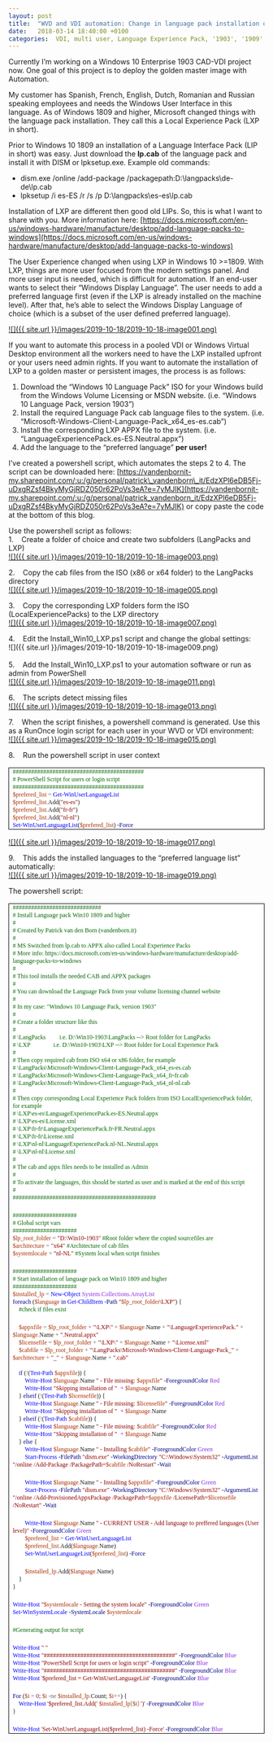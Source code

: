 ```yaml
---
layout: post
title:  "WVD and VDI automation: Change in language pack installation on Windows 10 1809 and higher"
date:   2018-03-14 18:40:00 +0100
categories:  VDI, multi user, Language Experience Pack, '1903', '1909', LIB, LIP, '1809', WVD, LXP, Windows Virtual Desktop, Windows 10 for Virtual Desktops, non-persistent, Windows 10
---
```


Currently I’m working on a Windows 10 Enterprise 1903 CAD-VDI project now. One goal of this project is to deploy the golden master image with Automation.  
  
My customer has Spanish, French, English, Dutch, Romanian and Russian speaking employees and needs the Windows User Interface in this language. As of Windows 1809 and higher, Microsoft changed things with the language pack installation. They call this a Local Experience Pack (LXP in short).  
  
Prior to Windows 10 1809 an installation of a Language Interface Pack (LIP in short) was easy. Just download the **lp.cab** of the language pack and install it with DISM or lpksetup.exe. Example old commands:  

*   dism.exe /online /add-package /packagepath:D:\\langpacks\\de-de\\lp.cab
*   lpksetup /i es-ES /r /s /p D:\\langpacks\\es-es\\lp.cab

Installation of LXP are different then good old LIPs. So, this is what I want to share with you. More information here: [https://docs.microsoft.com/en-us/windows-hardware/manufacture/desktop/add-language-packs-to-windows](https://docs.microsoft.com/en-us/windows-hardware/manufacture/desktop/add-language-packs-to-windows)  
  
The User Experience changed when using LXP in Windows 10 >=1809. With LXP, things are more user focused from the modern settings panel. And more user input is needed, which is difficult for automation. If an end-user wants to select their “Windows Display Language”. The user needs to add a preferred language first (even if the LXP is already installed on the machine level). After that, he’s able to select the Windows Display Language of choice (which is a subset of the user defined preferred language).  

[![]({{ site.url }}/images/2019-10-18/2019-10-18-image001.png)](https://1.bp.blogspot.com/-q6PgD1KIZ34/XanM6EmJCXI/AAAAAAAADkk/dDqKtdtHXr8j96uOCSEBjywkW3t6w8zjACEwYBhgL/s1600/image001.png)

  
If you want to automate this process in a pooled VDI or Windows Virtual Desktop environment all the workers need to have the LXP installed upfront or your users need admin rights. If you want to automate the installation of LXP to a golden master or persistent images, the process is as follows:  

1.  Download the “Windows 10 Language Pack” ISO for your Windows build from the Windows Volume Licensing or MSDN website. (i.e. “Windows 10 Language Pack, version 1903”) 
2.  Install the required Language Pack cab language files to the system. (i.e. “Microsoft-Windows-Client-Language-Pack\_x64\_es-es.cab”)
3.  Install the corresponding LXP APPX file to the system. (i.e. “LanguageExperiencePack.es-ES.Neutral.appx”)
4.  Add the language to the “preferred language” **per user!**

  
I’ve created a powershell script, which automates the steps 2 to 4. The script can be downloaded here: [https://vandenbornit-my.sharepoint.com/:u:/g/personal/patrick\_vandenborn\_it/EdzXPl6eDB5Fj-uDxgRZsf4BkyMyGjRDZ050r62PoVs3eA?e=7yMJIK](https://vandenbornit-my.sharepoint.com/:u:/g/personal/patrick_vandenborn_it/EdzXPl6eDB5Fj-uDxgRZsf4BkyMyGjRDZ050r62PoVs3eA?e=7yMJIK) or copy paste the code at the bottom of this blog.  
  
Use the powershell script as follows:  
1.    Create a folder of choice and create two subfolders (LangPacks and LXP)  
[![]({{ site.url }}/images/2019-10-18/2019-10-18-image003.png)](https://1.bp.blogspot.com/-axNxYTaIeBo/XanM6FRgEzI/AAAAAAAADmI/qxY0IGAilc8q_mnAMVF6Kl1_qR1xDVpIQCEwYBhgL/s1600/image003.png)
  
2.    Copy the cab files from the ISO (x86 or x64 folder) to the LangPacks directory  
[![]({{ site.url }}/images/2019-10-18/2019-10-18-image005.png)](https://1.bp.blogspot.com/-f2yO72Al8gE/XanM7HX9T0I/AAAAAAAADl8/8KMDtX_LGmMCA_66gngb8-I-E3VcPLZ4QCEwYBhgL/s1600/image005.png)
  
3.    Copy the corresponding LXP folders form the ISO (LocalExperiencePacks) to the LXP directory  
[![]({{ site.url }}/images/2019-10-18/2019-10-18-image007.png)](https://1.bp.blogspot.com/-11A0zlBc6gE/XanM7vZaHkI/AAAAAAAADl0/pewyLtQvweUGC0Uk2Pb1_lvcD6kkUp8fQCEwYBhgL/s1600/image007.png)
  
4.    Edit the Install\_Win10\_LXP.ps1 script and change the global settings:  
![]({{ site.url }}/images/2019-10-18/2019-10-18-image009.png)  
   
5.    Add the Install\_Win10\_LXP.ps1 to your automation software or run as admin from PowerShell  
[![]({{ site.url }}/images/2019-10-18/2019-10-18-image011.png)](https://1.bp.blogspot.com/-KdQxSJ8D_-M/XanM81_usjI/AAAAAAAADl8/fms7bjn6ZAwOk_jaDa3j4iFxqvSyBHHbQCEwYBhgL/s1600/image011.png)
  
6.    The scripts detect missing files  
[![]({{ site.url }}/images/2019-10-18/2019-10-18-image013.png)](https://1.bp.blogspot.com/-ujZG_cBl5kw/XanM9V9x7aI/AAAAAAAADl4/XlTkRyiqJRgYNsFV9HiHOcgz8pmizrB4ACEwYBhgL/s1600/image013.png)
  
7.    When the script finishes, a powershell command is generated. Use this as a RunOnce login script for each user in your WVD or VDI environment:  
[![]({{ site.url }}/images/2019-10-18/2019-10-18-image015.png)](https://1.bp.blogspot.com/-a08WFo2lGpY/XanM93tWa3I/AAAAAAAADl8/uSgT3EH51NsOMT1iMfneePkK0WD1CzcegCEwYBhgL/s1600/image015.png)
  
8.    Run the powershell script in user context  
<table border="1" cellpadding="0" cellspacing="0" class="MsoTableGrid" style="border-collapse: collapse; border: none; mso-border-alt: solid windowtext .5pt; mso-padding-alt: 0cm 5.4pt 0cm 5.4pt; mso-yfti-tbllook: 1184;"><tbody><tr style="mso-yfti-firstrow: yes; mso-yfti-irow: 0; mso-yfti-lastrow: yes;"><td style="border: solid windowtext 1.0pt; mso-border-alt: solid windowtext .5pt; padding: 0cm 5.4pt 0cm 5.4pt; width: 450.5pt;" valign="top" width="601"><div class="MsoNormal" style="background: white; mso-layout-grid-align: none; text-autospace: none;"><span style="color: darkgreen; font-family: &quot;lucida console&quot;; font-size: 9.0pt;">###########################################</span><span style="font-family: &quot;lucida console&quot;; font-size: 9.0pt;"></span></div><div class="MsoNormal" style="background: white; mso-layout-grid-align: none; text-autospace: none;"><span style="color: darkgreen; font-family: &quot;lucida console&quot;; font-size: 9.0pt;"># PowerShell Script for users or login script</span><span style="font-family: &quot;lucida console&quot;; font-size: 9.0pt;"></span></div><div class="MsoNormal" style="background: white; mso-layout-grid-align: none; text-autospace: none;"><span style="color: darkgreen; font-family: &quot;lucida console&quot;; font-size: 9.0pt;">###########################################</span><span style="font-family: &quot;lucida console&quot;; font-size: 9.0pt;"></span></div><div class="MsoNormal" style="background: white; mso-layout-grid-align: none; text-autospace: none;"><span style="color: #a82d00; font-family: &quot;lucida console&quot;; font-size: 9.0pt;">$prefered_list</span><span style="font-family: &quot;lucida console&quot;; font-size: 9.0pt;"> <span style="color: dimgrey;">=</span> <span style="color: blue;">Get-WinUserLanguageList</span></span></div><div class="MsoNormal" style="background: white; mso-layout-grid-align: none; text-autospace: none;"><span style="color: #a82d00; font-family: &quot;lucida console&quot;; font-size: 9.0pt;">$prefered_list</span><span style="color: dimgrey; font-family: &quot;lucida console&quot;; font-size: 9.0pt;">.</span><span style="font-family: &quot;lucida console&quot;; font-size: 9.0pt;">Add(<span style="color: darkred;">"es-es"</span>)</span></div><div class="MsoNormal" style="background: white; mso-layout-grid-align: none; text-autospace: none;"><span style="color: #a82d00; font-family: &quot;lucida console&quot;; font-size: 9.0pt;">$prefered_list</span><span style="color: dimgrey; font-family: &quot;lucida console&quot;; font-size: 9.0pt;">.</span><span style="font-family: &quot;lucida console&quot;; font-size: 9.0pt;">Add(<span style="color: darkred;">"fr-fr"</span>)</span></div><div class="MsoNormal" style="background: white; mso-layout-grid-align: none; text-autospace: none;"><span style="color: #a82d00; font-family: &quot;lucida console&quot;; font-size: 9.0pt;">$prefered_list</span><span style="color: dimgrey; font-family: &quot;lucida console&quot;; font-size: 9.0pt;">.</span><span style="font-family: &quot;lucida console&quot;; font-size: 9.0pt;">Add(<span style="color: darkred;">"nl-nl"</span>)</span></div><div class="MsoNormal" style="background: white; mso-layout-grid-align: none; text-autospace: none;"><span style="color: blue; font-family: &quot;lucida console&quot;; font-size: 9.0pt;">Set-WinUserLanguageList</span><span style="font-family: &quot;lucida console&quot;; font-size: 9.0pt;">(<span style="color: #a82d00;">$prefered_list</span>) <span style="color: navy;">-Force</span></span></div></td></tr></tbody></table>

[![]({{ site.url }}/images/2019-10-18/2019-10-18-image017.png)](https://1.bp.blogspot.com/-kqX8S14WAnY/XanM-UCPXbI/AAAAAAAADmA/SSek00jgV9MRfC7cuhC0pD0Rr4SmtKGyACEwYBhgL/s1600/image017.png)
  
9.    This adds the installed languages to the “preferred language list” automatically:  
[![]({{ site.url }}/images/2019-10-18/2019-10-18-image019.png)](https://1.bp.blogspot.com/-uRg8U8JJiNc/XanM-4Rq_6I/AAAAAAAADmE/ybVHtmkMnu49iwkqVjm3enK8xceOTbLdACEwYBhgL/s1600/image019.png)
  
The powershell script:  
<table border="1" cellpadding="0" cellspacing="0" class="MsoTableGrid" style="border-collapse: collapse; border: none; mso-border-alt: solid windowtext .5pt; mso-padding-alt: 0cm 5.4pt 0cm 5.4pt; mso-yfti-tbllook: 1184;"><tbody><tr style="mso-yfti-firstrow: yes; mso-yfti-irow: 0; mso-yfti-lastrow: yes;"><td style="border: solid windowtext 1.0pt; mso-border-alt: solid windowtext .5pt; padding: 0cm 5.4pt 0cm 5.4pt; width: 1091.1pt;" valign="top" width="1455"><div class="MsoNormal" style="background: white; mso-layout-grid-align: none; text-autospace: none;"><span style="color: darkgreen; font-family: &quot;lucida console&quot;; font-size: 9.0pt;">#############################</span><span style="font-family: &quot;lucida console&quot;; font-size: 9.0pt;"></span></div><div class="MsoNormal" style="background: white; mso-layout-grid-align: none; text-autospace: none;"><span style="color: darkgreen; font-family: &quot;lucida console&quot;; font-size: 9.0pt;"># Install Language pack Win10 1809 and higher</span><span style="font-family: &quot;lucida console&quot;; font-size: 9.0pt;"></span></div><div class="MsoNormal" style="background: white; mso-layout-grid-align: none; text-autospace: none;"><span style="color: darkgreen; font-family: &quot;lucida console&quot;; font-size: 9.0pt;">#</span><span style="font-family: &quot;lucida console&quot;; font-size: 9.0pt;"></span></div><div class="MsoNormal" style="background: white; mso-layout-grid-align: none; text-autospace: none;"><span style="color: darkgreen; font-family: &quot;lucida console&quot;; font-size: 9.0pt;"># Created by Patrick van den Born (vandenborn.it)</span><span style="font-family: &quot;lucida console&quot;; font-size: 9.0pt;"></span></div><div class="MsoNormal" style="background: white; mso-layout-grid-align: none; text-autospace: none;"><span style="color: darkgreen; font-family: &quot;lucida console&quot;; font-size: 9.0pt;">#</span><span style="font-family: &quot;lucida console&quot;; font-size: 9.0pt;"></span></div><div class="MsoNormal" style="background: white; mso-layout-grid-align: none; text-autospace: none;"><span style="color: darkgreen; font-family: &quot;lucida console&quot;; font-size: 9.0pt;"># MS Switched from lp.cab to APPX also called Local Experience Packs</span><span style="font-family: &quot;lucida console&quot;; font-size: 9.0pt;"></span></div><div class="MsoNormal" style="background: white; mso-layout-grid-align: none; text-autospace: none;"><span style="color: darkgreen; font-family: &quot;lucida console&quot;; font-size: 9.0pt;"># More info: https://docs.microsoft.com/en-us/windows-hardware/manufacture/desktop/add-language-packs-to-windows</span><span style="font-family: &quot;lucida console&quot;; font-size: 9.0pt;"></span></div><div class="MsoNormal" style="background: white; mso-layout-grid-align: none; text-autospace: none;"><span style="color: darkgreen; font-family: &quot;lucida console&quot;; font-size: 9.0pt;">#</span><span style="font-family: &quot;lucida console&quot;; font-size: 9.0pt;"></span></div><div class="MsoNormal" style="background: white; mso-layout-grid-align: none; text-autospace: none;"><span style="color: darkgreen; font-family: &quot;lucida console&quot;; font-size: 9.0pt;"># This tool installs the needed CAB and APPX packages</span><span style="font-family: &quot;lucida console&quot;; font-size: 9.0pt;"></span></div><div class="MsoNormal" style="background: white; mso-layout-grid-align: none; text-autospace: none;"><span style="color: darkgreen; font-family: &quot;lucida console&quot;; font-size: 9.0pt;">#</span><span style="font-family: &quot;lucida console&quot;; font-size: 9.0pt;"></span></div><div class="MsoNormal" style="background: white; mso-layout-grid-align: none; text-autospace: none;"><span style="color: darkgreen; font-family: &quot;lucida console&quot;; font-size: 9.0pt;"># You can download the Language Pack from your volume licensing channel website</span><span style="font-family: &quot;lucida console&quot;; font-size: 9.0pt;"></span></div><div class="MsoNormal" style="background: white; mso-layout-grid-align: none; text-autospace: none;"><span style="color: darkgreen; font-family: &quot;lucida console&quot;; font-size: 9.0pt;">#</span><span style="font-family: &quot;lucida console&quot;; font-size: 9.0pt;"></span></div><div class="MsoNormal" style="background: white; mso-layout-grid-align: none; text-autospace: none;"><span style="color: darkgreen; font-family: &quot;lucida console&quot;; font-size: 9.0pt;"># In my case: "Windows 10 Language Pack, version 1903"</span><span style="font-family: &quot;lucida console&quot;; font-size: 9.0pt;"></span></div><div class="MsoNormal" style="background: white; mso-layout-grid-align: none; text-autospace: none;"><span style="color: darkgreen; font-family: &quot;lucida console&quot;; font-size: 9.0pt;">#</span><span style="font-family: &quot;lucida console&quot;; font-size: 9.0pt;"></span></div><div class="MsoNormal" style="background: white; mso-layout-grid-align: none; text-autospace: none;"><span style="color: darkgreen; font-family: &quot;lucida console&quot;; font-size: 9.0pt;"># Create a folder structure like this</span><span style="font-family: &quot;lucida console&quot;; font-size: 9.0pt;"></span></div><div class="MsoNormal" style="background: white; mso-layout-grid-align: none; text-autospace: none;"><span style="color: darkgreen; font-family: &quot;lucida console&quot;; font-size: 9.0pt;">#</span><span style="font-family: &quot;lucida console&quot;; font-size: 9.0pt;"></span></div><div class="MsoNormal" style="background: white; mso-layout-grid-align: none; text-autospace: none;"><span style="color: darkgreen; font-family: &quot;lucida console&quot;; font-size: 9.0pt;"># \LangPacks<span style="mso-spacerun: yes;">&nbsp;&nbsp;&nbsp;&nbsp;&nbsp;&nbsp;&nbsp;&nbsp; </span>i.e. D:\Win10-1903\LangPacks --&gt; Root folder for LangPacks</span><span style="font-family: &quot;lucida console&quot;; font-size: 9.0pt;"></span></div><div class="MsoNormal" style="background: white; mso-layout-grid-align: none; text-autospace: none;"><span style="color: darkgreen; font-family: &quot;lucida console&quot;; font-size: 9.0pt;"># \LXP<span style="mso-spacerun: yes;">&nbsp;&nbsp;&nbsp;&nbsp;&nbsp;&nbsp;&nbsp;&nbsp;&nbsp;&nbsp;&nbsp;&nbsp;&nbsp;&nbsp; </span>i.e. D:\Win10-1903\LXP --&gt; Root folder for Local Experience Pack</span><span style="font-family: &quot;lucida console&quot;; font-size: 9.0pt;"></span></div><div class="MsoNormal" style="background: white; mso-layout-grid-align: none; text-autospace: none;"><span style="color: darkgreen; font-family: &quot;lucida console&quot;; font-size: 9.0pt;">#</span><span style="font-family: &quot;lucida console&quot;; font-size: 9.0pt;"></span></div><div class="MsoNormal" style="background: white; mso-layout-grid-align: none; text-autospace: none;"><span style="color: darkgreen; font-family: &quot;lucida console&quot;; font-size: 9.0pt;"># Then copy required cab from ISO x64 or x86 folder, for example</span><span style="font-family: &quot;lucida console&quot;; font-size: 9.0pt;"></span></div><div class="MsoNormal" style="background: white; mso-layout-grid-align: none; text-autospace: none;"><span style="color: darkgreen; font-family: &quot;lucida console&quot;; font-size: 9.0pt;"># \LangPacks\Microsoft-Windows-Client-Language-Pack_x64_es-es.cab</span><span style="font-family: &quot;lucida console&quot;; font-size: 9.0pt;"></span></div><div class="MsoNormal" style="background: white; mso-layout-grid-align: none; text-autospace: none;"><span style="color: darkgreen; font-family: &quot;lucida console&quot;; font-size: 9.0pt;"># \LangPacks\Microsoft-Windows-Client-Language-Pack_x64_fr-fr.cab</span><span style="font-family: &quot;lucida console&quot;; font-size: 9.0pt;"></span></div><div class="MsoNormal" style="background: white; mso-layout-grid-align: none; text-autospace: none;"><span style="color: darkgreen; font-family: &quot;lucida console&quot;; font-size: 9.0pt;"># \LangPacks\Microsoft-Windows-Client-Language-Pack_x64_nl-nl.cab</span><span style="font-family: &quot;lucida console&quot;; font-size: 9.0pt;"></span></div><div class="MsoNormal" style="background: white; mso-layout-grid-align: none; text-autospace: none;"><span style="color: darkgreen; font-family: &quot;lucida console&quot;; font-size: 9.0pt;">#</span><span style="font-family: &quot;lucida console&quot;; font-size: 9.0pt;"></span></div><div class="MsoNormal" style="background: white; mso-layout-grid-align: none; text-autospace: none;"><span style="color: darkgreen; font-family: &quot;lucida console&quot;; font-size: 9.0pt;"># Then copy corresponding Local Experience Pack folders from ISO LocalExperiencePack folder, for example</span><span style="font-family: &quot;lucida console&quot;; font-size: 9.0pt;"></span></div><div class="MsoNormal" style="background: white; mso-layout-grid-align: none; text-autospace: none;"><span style="color: darkgreen; font-family: &quot;lucida console&quot;; font-size: 9.0pt;"># \LXP\es-es\LanguageExperiencePack.es-ES.Neutral.appx</span><span style="font-family: &quot;lucida console&quot;; font-size: 9.0pt;"></span></div><div class="MsoNormal" style="background: white; mso-layout-grid-align: none; text-autospace: none;"><span style="color: darkgreen; font-family: &quot;lucida console&quot;; font-size: 9.0pt;"># \LXP\es-es\License.xml</span><span style="font-family: &quot;lucida console&quot;; font-size: 9.0pt;"></span></div><div class="MsoNormal" style="background: white; mso-layout-grid-align: none; text-autospace: none;"><span style="color: darkgreen; font-family: &quot;lucida console&quot;; font-size: 9.0pt;"># \LXP\fr-fr\LanguageExperiencePack.fr-FR.Neutral.appx</span><span style="font-family: &quot;lucida console&quot;; font-size: 9.0pt;"></span></div><div class="MsoNormal" style="background: white; mso-layout-grid-align: none; text-autospace: none;"><span style="color: darkgreen; font-family: &quot;lucida console&quot;; font-size: 9.0pt;"># \LXP\fr-fr\License.xml</span><span style="font-family: &quot;lucida console&quot;; font-size: 9.0pt;"></span></div><div class="MsoNormal" style="background: white; mso-layout-grid-align: none; text-autospace: none;"><span style="color: darkgreen; font-family: &quot;lucida console&quot;; font-size: 9.0pt;"># \LXP\nl-nl\LanguageExperiencePack.nl-NL.Neutral.appx</span><span style="font-family: &quot;lucida console&quot;; font-size: 9.0pt;"></span></div><div class="MsoNormal" style="background: white; mso-layout-grid-align: none; text-autospace: none;"><span style="color: darkgreen; font-family: &quot;lucida console&quot;; font-size: 9.0pt;"># \LXP\nl-nl\License.xml</span><span style="font-family: &quot;lucida console&quot;; font-size: 9.0pt;"></span></div><div class="MsoNormal" style="background: white; mso-layout-grid-align: none; text-autospace: none;"><span style="color: darkgreen; font-family: &quot;lucida console&quot;; font-size: 9.0pt;">#</span><span style="font-family: &quot;lucida console&quot;; font-size: 9.0pt;"></span></div><div class="MsoNormal" style="background: white; mso-layout-grid-align: none; text-autospace: none;"><span style="color: darkgreen; font-family: &quot;lucida console&quot;; font-size: 9.0pt;"># The cab and appx files needs to be installed as Admin</span><span style="font-family: &quot;lucida console&quot;; font-size: 9.0pt;"></span></div><div class="MsoNormal" style="background: white; mso-layout-grid-align: none; text-autospace: none;"><span style="color: darkgreen; font-family: &quot;lucida console&quot;; font-size: 9.0pt;">#</span><span style="font-family: &quot;lucida console&quot;; font-size: 9.0pt;"></span></div><div class="MsoNormal" style="background: white; mso-layout-grid-align: none; text-autospace: none;"><span style="color: darkgreen; font-family: &quot;lucida console&quot;; font-size: 9.0pt;"># To activate the languages, this should be started as user and is marked at the end of this script</span><span style="font-family: &quot;lucida console&quot;; font-size: 9.0pt;"></span></div><div class="MsoNormal" style="background: white; mso-layout-grid-align: none; text-autospace: none;"><span style="color: darkgreen; font-family: &quot;lucida console&quot;; font-size: 9.0pt;">#</span><span style="font-family: &quot;lucida console&quot;; font-size: 9.0pt;"></span></div><div class="MsoNormal" style="background: white; mso-layout-grid-align: none; text-autospace: none;"><span style="color: darkgreen; font-family: &quot;lucida console&quot;; font-size: 9.0pt;">###############################################</span><span style="font-family: &quot;lucida console&quot;; font-size: 9.0pt;"></span></div><div class="MsoNormal" style="background: white; mso-layout-grid-align: none; text-autospace: none;"><br></div><div class="MsoNormal" style="background: white; mso-layout-grid-align: none; text-autospace: none;"><span style="color: darkgreen; font-family: &quot;lucida console&quot;; font-size: 9.0pt;">#####################</span><span style="font-family: &quot;lucida console&quot;; font-size: 9.0pt;"></span></div><div class="MsoNormal" style="background: white; mso-layout-grid-align: none; text-autospace: none;"><span style="color: darkgreen; font-family: &quot;lucida console&quot;; font-size: 9.0pt;"># Global script vars</span><span style="font-family: &quot;lucida console&quot;; font-size: 9.0pt;"></span></div><div class="MsoNormal" style="background: white; mso-layout-grid-align: none; text-autospace: none;"><span style="color: darkgreen; font-family: &quot;lucida console&quot;; font-size: 9.0pt;">#####################</span><span style="font-family: &quot;lucida console&quot;; font-size: 9.0pt;"></span></div><div class="MsoNormal" style="background: white; mso-layout-grid-align: none; text-autospace: none;"><span style="color: #a82d00; font-family: &quot;lucida console&quot;; font-size: 9.0pt;">$lp_root_folder</span><span style="font-family: &quot;lucida console&quot;; font-size: 9.0pt;"> <span style="color: dimgrey;">=</span> <span style="color: darkred;">"D:\Win10-1903"</span> <span style="color: darkgreen;">#Root folder where the copied sourcefiles are</span></span></div><div class="MsoNormal" style="background: white; mso-layout-grid-align: none; text-autospace: none;"><span style="color: #a82d00; font-family: &quot;lucida console&quot;; font-size: 9.0pt;">$architecture</span><span style="font-family: &quot;lucida console&quot;; font-size: 9.0pt;"> <span style="color: dimgrey;">=</span> <span style="color: darkred;">"x64"</span> <span style="color: darkgreen;">#Architecture of cab files</span></span></div><div class="MsoNormal" style="background: white; mso-layout-grid-align: none; text-autospace: none;"><span style="color: #a82d00; font-family: &quot;lucida console&quot;; font-size: 9.0pt;">$systemlocale</span><span style="font-family: &quot;lucida console&quot;; font-size: 9.0pt;"> <span style="color: dimgrey;">=</span> <span style="color: darkred;">"nl-NL"</span> <span style="color: darkgreen;">#System local when script finishes</span></span></div><div class="MsoNormal" style="background: white; mso-layout-grid-align: none; text-autospace: none;"><br></div><div class="MsoNormal" style="background: white; mso-layout-grid-align: none; text-autospace: none;"><span style="color: darkgreen; font-family: &quot;lucida console&quot;; font-size: 9.0pt;">#####################</span><span style="font-family: &quot;lucida console&quot;; font-size: 9.0pt;"></span></div><div class="MsoNormal" style="background: white; mso-layout-grid-align: none; text-autospace: none;"><span style="color: darkgreen; font-family: &quot;lucida console&quot;; font-size: 9.0pt;"># Start installation of language pack on Win10 1809 and higher</span><span style="font-family: &quot;lucida console&quot;; font-size: 9.0pt;"></span></div><div class="MsoNormal" style="background: white; mso-layout-grid-align: none; text-autospace: none;"><span style="color: darkgreen; font-family: &quot;lucida console&quot;; font-size: 9.0pt;">#####################</span><span style="font-family: &quot;lucida console&quot;; font-size: 9.0pt;"></span></div><div class="MsoNormal" style="background: white; mso-layout-grid-align: none; text-autospace: none;"><span style="color: #a82d00; font-family: &quot;lucida console&quot;; font-size: 9.0pt;">$installed_lp</span><span style="font-family: &quot;lucida console&quot;; font-size: 9.0pt;"> <span style="color: dimgrey;">=</span> <span style="color: blue;">New-Object</span> <span style="color: blueviolet;">System.Collections.ArrayList</span></span></div><div class="MsoNormal" style="background: white; mso-layout-grid-align: none; text-autospace: none;"><span style="color: darkblue; font-family: &quot;lucida console&quot;; font-size: 9.0pt;">foreach</span><span style="font-family: &quot;lucida console&quot;; font-size: 9.0pt;"> (<span style="color: #a82d00;">$language</span> <span style="color: darkblue;">in</span> <span style="color: blue;">Get-ChildItem</span> <span style="color: navy;">-Path</span> <span style="color: darkred;">"</span><span style="color: #a82d00;">$lp_root_folder</span><span style="color: darkred;">\LXP"</span>) {</span></div><div class="MsoNormal" style="background: white; mso-layout-grid-align: none; text-autospace: none;"><span style="font-family: &quot;lucida console&quot;; font-size: 9.0pt;"><span style="mso-spacerun: yes;">&nbsp;&nbsp;&nbsp; </span><span style="color: darkgreen;">#check if files exist</span></span></div><div class="MsoNormal" style="background: white; mso-layout-grid-align: none; text-autospace: none;"><br></div><div class="MsoNormal" style="background: white; mso-layout-grid-align: none; text-autospace: none;"><span style="font-family: &quot;lucida console&quot;; font-size: 9.0pt;"><span style="mso-spacerun: yes;">&nbsp;&nbsp;&nbsp; </span><span style="color: #a82d00;">$appxfile</span> <span style="color: dimgrey;">=</span> <span style="color: #a82d00;">$lp_root_folder</span> <span style="color: dimgrey;">+</span> <span style="color: darkred;">"\LXP\"</span> <span style="color: dimgrey;">+</span> <span style="color: #a82d00;">$language</span><span style="color: dimgrey;">.</span>Name <span style="color: dimgrey;">+</span> <span style="color: darkred;">"\LanguageExperiencePack."</span> <span style="color: dimgrey;">+</span> <span style="color: #a82d00;">$language</span><span style="color: dimgrey;">.</span>Name <span style="color: dimgrey;">+</span> <span style="color: darkred;">".Neutral.appx"</span></span></div><div class="MsoNormal" style="background: white; mso-layout-grid-align: none; text-autospace: none;"><span style="font-family: &quot;lucida console&quot;; font-size: 9.0pt;"><span style="mso-spacerun: yes;">&nbsp;&nbsp;&nbsp; </span><span style="color: #a82d00;">$licensefile</span> <span style="color: dimgrey;">=</span> <span style="color: #a82d00;">$lp_root_folder</span> <span style="color: dimgrey;">+</span> <span style="color: darkred;">"\LXP\"</span> <span style="color: dimgrey;">+</span> <span style="color: #a82d00;">$language</span><span style="color: dimgrey;">.</span>Name <span style="color: dimgrey;">+</span> <span style="color: darkred;">"\License.xml"</span></span></div><div class="MsoNormal" style="background: white; mso-layout-grid-align: none; text-autospace: none;"><span style="font-family: &quot;lucida console&quot;; font-size: 9.0pt;"><span style="mso-spacerun: yes;">&nbsp;&nbsp;&nbsp; </span><span style="color: #a82d00;">$cabfile</span> <span style="color: dimgrey;">=</span> <span style="color: #a82d00;">$lp_root_folder</span> <span style="color: dimgrey;">+</span> <span style="color: darkred;">"\LangPacks\Microsoft-Windows-Client-Language-Pack_"</span> <span style="color: dimgrey;">+</span> <span style="color: #a82d00;">$architecture</span> <span style="color: dimgrey;">+</span> <span style="color: darkred;">"_"</span> <span style="color: dimgrey;">+</span> <span style="color: #a82d00;">$language</span><span style="color: dimgrey;">.</span>Name <span style="color: dimgrey;">+</span> <span style="color: darkred;">".cab"</span></span></div><div class="MsoNormal" style="background: white; mso-layout-grid-align: none; text-autospace: none;"><span style="font-family: &quot;lucida console&quot;; font-size: 9.0pt;"><span style="mso-spacerun: yes;">&nbsp;&nbsp;&nbsp;</span></span></div><div class="MsoNormal" style="background: white; mso-layout-grid-align: none; text-autospace: none;"><span style="font-family: &quot;lucida console&quot;; font-size: 9.0pt;"><span style="mso-spacerun: yes;">&nbsp;&nbsp;&nbsp; </span><span style="color: darkblue;">if</span> (<span style="color: dimgrey;">!</span>(<span style="color: blue;">Test-Path</span> <span style="color: #a82d00;">$appxfile</span>)) {</span></div><div class="MsoNormal" style="background: white; mso-layout-grid-align: none; text-autospace: none;"><span style="font-family: &quot;lucida console&quot;; font-size: 9.0pt;"><span style="mso-spacerun: yes;">&nbsp;&nbsp;&nbsp;&nbsp;&nbsp;&nbsp;&nbsp; </span><span style="color: blue;">Write-Host</span> <span style="color: #a82d00;">$language</span><span style="color: dimgrey;">.</span>Name <span style="color: darkred;">" - File missing: </span><span style="color: #a82d00;">$appxfile</span><span style="color: darkred;">"</span> <span style="color: navy;">-ForegroundColor</span> <span style="color: blueviolet;">Red</span></span></div><div class="MsoNormal" style="background: white; mso-layout-grid-align: none; text-autospace: none;"><span style="font-family: &quot;lucida console&quot;; font-size: 9.0pt;"><span style="mso-spacerun: yes;">&nbsp;&nbsp;&nbsp;&nbsp;&nbsp;&nbsp;&nbsp; </span><span style="color: blue;">Write-Host</span> <span style="color: darkred;">"Skipping installation of "</span><span style="mso-spacerun: yes;">&nbsp; </span><span style="color: blueviolet;">+</span> <span style="color: #a82d00;">$language</span><span style="color: dimgrey;">.</span>Name</span></div><div class="MsoNormal" style="background: white; mso-layout-grid-align: none; text-autospace: none;"><span style="font-family: &quot;lucida console&quot;; font-size: 9.0pt;"><span style="mso-spacerun: yes;">&nbsp;&nbsp;&nbsp; </span>} <span style="color: darkblue;">elseif</span> (<span style="color: dimgrey;">!</span>(<span style="color: blue;">Test-Path</span> <span style="color: #a82d00;">$licensefile</span>)) {</span></div><div class="MsoNormal" style="background: white; mso-layout-grid-align: none; text-autospace: none;"><span style="font-family: &quot;lucida console&quot;; font-size: 9.0pt;"><span style="mso-spacerun: yes;">&nbsp;&nbsp;&nbsp;&nbsp;&nbsp;&nbsp;&nbsp; </span><span style="color: blue;">Write-Host</span> <span style="color: #a82d00;">$language</span><span style="color: dimgrey;">.</span>Name <span style="color: darkred;">" - File missing: </span><span style="color: #a82d00;">$licensefile</span><span style="color: darkred;">"</span> <span style="color: navy;">-ForegroundColor</span> <span style="color: blueviolet;">Red</span></span></div><div class="MsoNormal" style="background: white; mso-layout-grid-align: none; text-autospace: none;"><span style="font-family: &quot;lucida console&quot;; font-size: 9.0pt;"><span style="mso-spacerun: yes;">&nbsp;&nbsp;&nbsp;&nbsp;&nbsp;&nbsp;&nbsp; </span><span style="color: blue;">Write-Host</span> <span style="color: darkred;">"Skipping installation of "</span><span style="mso-spacerun: yes;">&nbsp; </span><span style="color: blueviolet;">+</span> <span style="color: #a82d00;">$language</span><span style="color: dimgrey;">.</span>Name</span></div><div class="MsoNormal" style="background: white; mso-layout-grid-align: none; text-autospace: none;"><span style="font-family: &quot;lucida console&quot;; font-size: 9.0pt;"><span style="mso-spacerun: yes;">&nbsp;&nbsp;&nbsp; </span>} <span style="color: darkblue;">elseif</span> (<span style="color: dimgrey;">!</span>(<span style="color: blue;">Test-Path</span> <span style="color: #a82d00;">$cabfile</span>)) {</span></div><div class="MsoNormal" style="background: white; mso-layout-grid-align: none; text-autospace: none;"><span style="font-family: &quot;lucida console&quot;; font-size: 9.0pt;"><span style="mso-spacerun: yes;">&nbsp;&nbsp;&nbsp;&nbsp;&nbsp;&nbsp;&nbsp; </span><span style="color: blue;">Write-Host</span> <span style="color: #a82d00;">$language</span><span style="color: dimgrey;">.</span>Name <span style="color: darkred;">" - File missing: </span><span style="color: #a82d00;">$cabfile</span><span style="color: darkred;">"</span> <span style="color: navy;">-ForegroundColor</span> <span style="color: blueviolet;">Red</span></span></div><div class="MsoNormal" style="background: white; mso-layout-grid-align: none; text-autospace: none;"><span style="font-family: &quot;lucida console&quot;; font-size: 9.0pt;"><span style="mso-spacerun: yes;">&nbsp;&nbsp;&nbsp;&nbsp;&nbsp;&nbsp;&nbsp; </span><span style="color: blue;">Write-Host</span> <span style="color: darkred;">"Skipping installation of "</span><span style="mso-spacerun: yes;">&nbsp; </span><span style="color: blueviolet;">+</span> <span style="color: #a82d00;">$language</span><span style="color: dimgrey;">.</span>Name</span></div><div class="MsoNormal" style="background: white; mso-layout-grid-align: none; text-autospace: none;"><span style="font-family: &quot;lucida console&quot;; font-size: 9.0pt;"><span style="mso-spacerun: yes;">&nbsp;&nbsp;&nbsp; </span>} <span style="color: darkblue;">else</span> {</span></div><div class="MsoNormal" style="background: white; mso-layout-grid-align: none; text-autospace: none;"><span style="font-family: &quot;lucida console&quot;; font-size: 9.0pt;"><span style="mso-spacerun: yes;">&nbsp;&nbsp;&nbsp;&nbsp;&nbsp;&nbsp;&nbsp; </span><span style="color: blue;">Write-Host</span> <span style="color: #a82d00;">$language</span><span style="color: dimgrey;">.</span>Name <span style="color: darkred;">" - Installing </span><span style="color: #a82d00;">$cabfile</span><span style="color: darkred;">"</span> <span style="color: navy;">-ForegroundColor</span> <span style="color: blueviolet;">Green</span></span></div><div class="MsoNormal" style="background: white; mso-layout-grid-align: none; text-autospace: none;"><span style="font-family: &quot;lucida console&quot;; font-size: 9.0pt;"><span style="mso-spacerun: yes;">&nbsp;&nbsp;&nbsp;&nbsp;&nbsp;&nbsp;&nbsp; </span><span style="color: blue;">Start-Process</span> <span style="color: navy;">-FilePath</span> <span style="color: darkred;">"dism.exe"</span> <span style="color: navy;">-WorkingDirectory</span> <span style="color: darkred;">"C:\Windows\System32"</span> <span style="color: navy;">-ArgumentList</span> <span style="color: darkred;">"/online /Add-Package /PackagePath=</span><span style="color: #a82d00;">$cabfile</span><span style="color: darkred;"> /NoRestart"</span> <span style="color: navy;">-Wait</span></span></div><div class="MsoNormal" style="background: white; mso-layout-grid-align: none; text-autospace: none;"><br></div><div class="MsoNormal" style="background: white; mso-layout-grid-align: none; text-autospace: none;"><span style="font-family: &quot;lucida console&quot;; font-size: 9.0pt;"><span style="mso-spacerun: yes;">&nbsp;&nbsp;&nbsp;&nbsp;&nbsp;&nbsp;&nbsp; </span><span style="color: blue;">Write-Host</span> <span style="color: #a82d00;">$language</span><span style="color: dimgrey;">.</span>Name <span style="color: darkred;">" - Installing </span><span style="color: #a82d00;">$appxfile</span><span style="color: darkred;">"</span> <span style="color: navy;">-ForegroundColor</span> <span style="color: blueviolet;">Green</span></span></div><div class="MsoNormal" style="background: white; mso-layout-grid-align: none; text-autospace: none;"><span style="font-family: &quot;lucida console&quot;; font-size: 9.0pt;"><span style="mso-spacerun: yes;">&nbsp;&nbsp;&nbsp;&nbsp;&nbsp;&nbsp;&nbsp; </span><span style="color: blue;">Start-Process</span> <span style="color: navy;">-FilePath</span> <span style="color: darkred;">"dism.exe"</span> <span style="color: navy;">-WorkingDirectory</span> <span style="color: darkred;">"C:\Windows\System32"</span> <span style="color: navy;">-ArgumentList</span> <span style="color: darkred;">"/online /Add-ProvisionedAppxPackage /PackagePath=</span><span style="color: #a82d00;">$appxfile</span><span style="color: darkred;"> /LicensePath=</span><span style="color: #a82d00;">$licensefile</span><span style="color: darkred;"> /NoRestart"</span> <span style="color: navy;">-Wait</span></span></div><div class="MsoNormal" style="background: white; mso-layout-grid-align: none; text-autospace: none;"><br></div><div class="MsoNormal" style="background: white; mso-layout-grid-align: none; text-autospace: none;"><span style="font-family: &quot;lucida console&quot;; font-size: 9.0pt;"><span style="mso-spacerun: yes;">&nbsp;&nbsp;&nbsp;&nbsp;&nbsp;&nbsp;&nbsp; </span><span style="color: blue;">Write-Host</span> <span style="color: #a82d00;">$language</span><span style="color: dimgrey;">.</span>Name <span style="color: darkred;">" - CURRENT USER - Add language to preffered languages (User level)"</span> <span style="color: navy;">-ForegroundColor</span> <span style="color: blueviolet;">Green</span></span></div><div class="MsoNormal" style="background: white; mso-layout-grid-align: none; text-autospace: none;"><span style="font-family: &quot;lucida console&quot;; font-size: 9.0pt;"><span style="mso-spacerun: yes;">&nbsp;&nbsp;&nbsp;&nbsp;&nbsp;&nbsp;&nbsp; </span><span style="color: #a82d00;">$prefered_list</span> <span style="color: dimgrey;">=</span> <span style="color: blue;">Get-WinUserLanguageList</span></span></div><div class="MsoNormal" style="background: white; mso-layout-grid-align: none; text-autospace: none;"><span style="font-family: &quot;lucida console&quot;; font-size: 9.0pt;"><span style="mso-spacerun: yes;">&nbsp;&nbsp;&nbsp;&nbsp;&nbsp;&nbsp;&nbsp; </span><span style="color: #a82d00;">$prefered_list</span><span style="color: dimgrey;">.</span>Add(<span style="color: #a82d00;">$language</span><span style="color: dimgrey;">.</span>Name)</span></div><div class="MsoNormal" style="background: white; mso-layout-grid-align: none; text-autospace: none;"><span style="font-family: &quot;lucida console&quot;; font-size: 9.0pt;"><span style="mso-spacerun: yes;">&nbsp;&nbsp;&nbsp;&nbsp;&nbsp;&nbsp;&nbsp; </span><span style="color: blue;">Set-WinUserLanguageList</span>(<span style="color: #a82d00;">$prefered_list</span>) <span style="color: navy;">-Force</span></span></div><div class="MsoNormal" style="background: white; mso-layout-grid-align: none; text-autospace: none;"><br></div><div class="MsoNormal" style="background: white; mso-layout-grid-align: none; text-autospace: none;"><span style="font-family: &quot;lucida console&quot;; font-size: 9.0pt;"><span style="mso-spacerun: yes;">&nbsp;&nbsp;&nbsp;&nbsp;&nbsp;&nbsp;&nbsp; </span><span style="color: #a82d00;">$installed_lp</span><span style="color: dimgrey;">.</span>Add(<span style="color: #a82d00;">$language</span><span style="color: dimgrey;">.</span>Name)</span></div><div class="MsoNormal" style="background: white; mso-layout-grid-align: none; text-autospace: none;"><span style="font-family: &quot;lucida console&quot;; font-size: 9.0pt;"><span style="mso-spacerun: yes;">&nbsp;&nbsp;&nbsp; </span>}</span></div><div class="MsoNormal" style="background: white; mso-layout-grid-align: none; text-autospace: none;"><span style="font-family: &quot;lucida console&quot;; font-size: 9.0pt;">}</span></div><div class="MsoNormal" style="background: white; mso-layout-grid-align: none; text-autospace: none;"><br></div><div class="MsoNormal" style="background: white; mso-layout-grid-align: none; text-autospace: none;"><span style="color: blue; font-family: &quot;lucida console&quot;; font-size: 9.0pt;">Write-Host</span><span style="font-family: &quot;lucida console&quot;; font-size: 9.0pt;"> <span style="color: darkred;">"</span><span style="color: #a82d00;">$systemlocale</span><span style="color: darkred;"> - Setting the system locale"</span> <span style="color: navy;">-ForegroundColor</span> <span style="color: blueviolet;">Green</span></span></div><div class="MsoNormal" style="background: white; mso-layout-grid-align: none; text-autospace: none;"><span style="color: blue; font-family: &quot;lucida console&quot;; font-size: 9.0pt;">Set-WinSystemLocale</span><span style="font-family: &quot;lucida console&quot;; font-size: 9.0pt;"> <span style="color: navy;">-SystemLocale</span> <span style="color: #a82d00;">$systemlocale</span></span></div><div class="MsoNormal" style="background: white; mso-layout-grid-align: none; text-autospace: none;"><br></div><div class="MsoNormal" style="background: white; mso-layout-grid-align: none; text-autospace: none;"><span style="color: darkgreen; font-family: &quot;lucida console&quot;; font-size: 9.0pt;">#Generating output for script</span><span style="font-family: &quot;lucida console&quot;; font-size: 9.0pt;"></span></div><div class="MsoNormal" style="background: white; mso-layout-grid-align: none; text-autospace: none;"><br></div><div class="MsoNormal" style="background: white; mso-layout-grid-align: none; text-autospace: none;"><span style="color: blue; font-family: &quot;lucida console&quot;; font-size: 9.0pt;">Write-Host</span><span style="font-family: &quot;lucida console&quot;; font-size: 9.0pt;"> <span style="color: darkred;">" "</span></span></div><div class="MsoNormal" style="background: white; mso-layout-grid-align: none; text-autospace: none;"><span style="color: blue; font-family: &quot;lucida console&quot;; font-size: 9.0pt;">Write-Host</span><span style="font-family: &quot;lucida console&quot;; font-size: 9.0pt;"> <span style="color: darkred;">"###########################################"</span> <span style="color: navy;">-ForegroundColor</span> <span style="color: blueviolet;">Blue</span></span></div><div class="MsoNormal" style="background: white; mso-layout-grid-align: none; text-autospace: none;"><span style="color: blue; font-family: &quot;lucida console&quot;; font-size: 9.0pt;">Write-Host</span><span style="font-family: &quot;lucida console&quot;; font-size: 9.0pt;"> <span style="color: darkred;">"PowerShell Script for users or login script"</span> <span style="color: navy;">-ForegroundColor</span> <span style="color: blueviolet;">Blue</span></span></div><div class="MsoNormal" style="background: white; mso-layout-grid-align: none; text-autospace: none;"><span style="color: blue; font-family: &quot;lucida console&quot;; font-size: 9.0pt;">Write-Host</span><span style="font-family: &quot;lucida console&quot;; font-size: 9.0pt;"> <span style="color: darkred;">"###########################################"</span> <span style="color: navy;">-ForegroundColor</span> <span style="color: blueviolet;">Blue</span></span></div><div class="MsoNormal" style="background: white; mso-layout-grid-align: none; text-autospace: none;"><span style="color: blue; font-family: &quot;lucida console&quot;; font-size: 9.0pt;">Write-Host</span><span style="font-family: &quot;lucida console&quot;; font-size: 9.0pt;"> <span style="color: darkred;">'$prefered_list = Get-WinUserLanguageList'</span> <span style="color: navy;">-ForegroundColor</span> <span style="color: blueviolet;">Blue</span></span></div><div class="MsoNormal" style="background: white; mso-layout-grid-align: none; text-autospace: none;"><br></div><div class="MsoNormal" style="background: white; mso-layout-grid-align: none; text-autospace: none;"><span style="color: darkblue; font-family: &quot;lucida console&quot;; font-size: 9.0pt;">For</span><span style="font-family: &quot;lucida console&quot;; font-size: 9.0pt;"> (<span style="color: #a82d00;">$i</span> <span style="color: dimgrey;">=</span> <span style="color: purple;">0</span>; <span style="color: #a82d00;">$i</span> <span style="color: dimgrey;">-ne</span> <span style="color: #a82d00;">$installed_lp</span><span style="color: dimgrey;">.</span>Count; <span style="color: #a82d00;">$i</span><span style="color: dimgrey;">++</span>) {</span></div><div class="MsoNormal" style="background: white; mso-layout-grid-align: none; text-autospace: none;"><span style="font-family: &quot;lucida console&quot;; font-size: 9.0pt;"><span style="mso-spacerun: yes;">&nbsp;&nbsp;&nbsp; </span><span style="color: blue;">Write-Host</span> <span style="color: darkred;">'$prefered_list.Add('</span> <span style="color: #a82d00;">$installed_lp</span><span style="color: dimgrey;">[</span><span style="color: #a82d00;">$i</span><span style="color: dimgrey;">]</span> <span style="color: darkred;">')'</span> <span style="color: navy;">-ForegroundColor</span> <span style="color: blueviolet;">Blue</span></span></div><div class="MsoNormal" style="background: white; mso-layout-grid-align: none; text-autospace: none;"><span style="font-family: &quot;lucida console&quot;; font-size: 9.0pt;">}</span></div><div class="MsoNormal" style="background: white; mso-layout-grid-align: none; text-autospace: none;"><br></div><div class="MsoNormal" style="background: white; mso-layout-grid-align: none; text-autospace: none;"><span style="color: blue; font-family: &quot;lucida console&quot;; font-size: 9.0pt;">Write-Host</span><span style="font-family: &quot;lucida console&quot;; font-size: 9.0pt;"> <span style="color: darkred;">'Set-WinUserLanguageList($prefered_list) -Force'</span> <span style="color: navy;">-ForegroundColor</span> <span style="color: blueviolet;">Blue</span></span></div></td></tr></tbody></table>